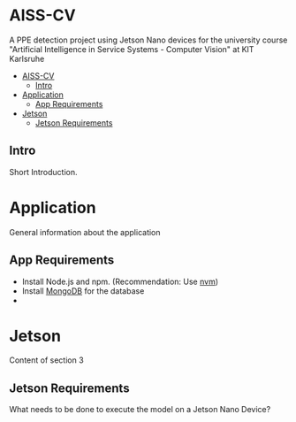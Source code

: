 # AISS-CV
A PPE detection project using Jetson Nano devices for the university course "Artificial Intelligence in Service Systems - Computer Vision" at KIT Karlsruhe

- [AISS-CV](#aiss-cv)
  - [Intro](#intro)
- [Application](#application)
  - [App Requirements](#app-requirements)
- [Jetson](#jetson)
  - [Jetson Requirements](#jetson-requirements)


## Intro
Short Introduction.

# Application
General information about the application

## App Requirements
- Install Node.js and npm. (Recommendation: Use [nvm](https://www.freecodecamp.org/news/how-to-update-node-and-npm-to-the-latest-version/))
- Install [MongoDB](https://www.mongodb.com/try/download/community) for the database
- 

# Jetson
Content of section 3

## Jetson Requirements
What needs to be done to execute the model on a Jetson Nano Device?
